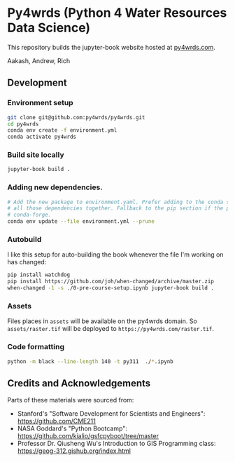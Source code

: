 # Py4wrds (Python 4 Water Resources Data Science)

This repository builds the jupyter-book website hosted at [py4wrds.com](https://www.py4wrds.com).

Aakash, Andrew, Rich 



## Development

### Environment setup

```bash
git clone git@github.com:py4wrds/py4wrds.git
cd py4wrds
conda env create -f environment.yml
conda activate py4wrds
```

### Build site locally

```bash
jupyter-book build .
```

### Adding new dependencies.

```bash
# Add the new package to environment.yaml. Prefer adding to the conda section so conda can resolve
# all those dependencies together. Fallback to the pip section if the package isn't supported in 
# conda-forge.
conda env update --file environment.yml --prune
```


### Autobuild

I like this setup for auto-building the book whenever the file I'm working on has changed:

```bash
pip install watchdog
pip install https://github.com/joh/when-changed/archive/master.zip
when-changed -1 -s ./0-pre-course-setup.ipynb jupyter-book build .
```

### Assets

Files places in `assets` will be available on the py4wrds domain. So `assets/raster.tif` will be deployed to `https://py4wrds.com/raster.tif`.


### Code formatting

```bash
python -m black --line-length 140 -t py311  ./*.ipynb
```


## Credits and Acknowledgements 

Parts of these materials were sourced from:

* Stanford's "Software Development for Scientists and Engineers": https://github.com/CME211
* NASA Goddard's "Python Bootcamp": https://github.com/kialio/gsfcpyboot/tree/master
* Professor Dr. Qiusheng Wu's Introduction to GIS Programming class: https://geog-312.gishub.org/index.html